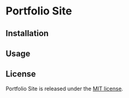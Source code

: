 
# Portfolio Site
<!-- Movie Trailer Site is an application that shows trailers. Clicking over the poster image and watch trailer film that you selected. -->

## Installation
<!-- Here are the steps of the necessary installations:

1. **Install Python 3** - open this [link](https://www.python.org/downloads/), download and install Python 3 according to your operating system.
2. **Download project** - download this project to your machine in a location of your choice.
3. **Access the `movie_trailer` folder.**

    * `$ cd movie_trailer` for Mac and Linux.
4. **Run the command (Shell):**

    * `$ python entertainment.py`

After the steps above, one page will open in your web browser as shown below:

![Movie Trailer Site](media/movie_trailer_site.png) -->

## Usage
<!-- Click on the movie's poster you want and then will open a pop-up with the trailer showed like in the following image:

![Movie Trailer Site](media/movie_trailer_site_popup.png) -->

## License
Portfolio Site is released under the [MIT
license](https://github.com/atom-community/markdown-preview-plus/blob/master/LICENSE.md).
